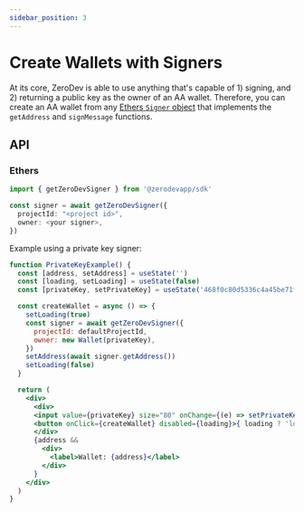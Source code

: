 ```yaml
---
sidebar_position: 3
---
```


# Create Wallets with Signers

At its core, ZeroDev is able to use anything that's capable of 1) signing, and 2) returning a public key as the owner of an AA wallet.  Therefore, you can create an AA wallet from any [Ethers `Signer` object](https://docs.ethers.org/v5/api/signer) that implements the `getAddress` and `signMessage` functions.

## API

### Ethers

```typescript
import { getZeroDevSigner } from '@zerodevapp/sdk'

const signer = await getZeroDevSigner({
  projectId: "<project id>",
  owner: <your signer>,
})
```

Example using a private key signer:

```jsx live folded
function PrivateKeyExample() {
  const [address, setAddress] = useState('')
  const [loading, setLoading] = useState(false)
  const [privateKey, setPrivateKey] = useState('468f0c80d5336c4a45be71fa19b77e9320dc0abaea4fd018e0c49aca90c1db78')

  const createWallet = async () => {
    setLoading(true)
    const signer = await getZeroDevSigner({
      projectId: defaultProjectId,
      owner: new Wallet(privateKey),
    })
    setAddress(await signer.getAddress())
    setLoading(false)
  }

  return (
    <div>
      <div>
      <input value={privateKey} size="80" onChange={(e) => setPrivateKey(e.target.value)}/>
      <button onClick={createWallet} disabled={loading}>{ loading ? 'loading...' : 'Create Wallet'}</button>
      </div>
      {address && 
        <div>
          <label>Wallet: {address}</label>
        </div>
      }
    </div>
  )
}
```

